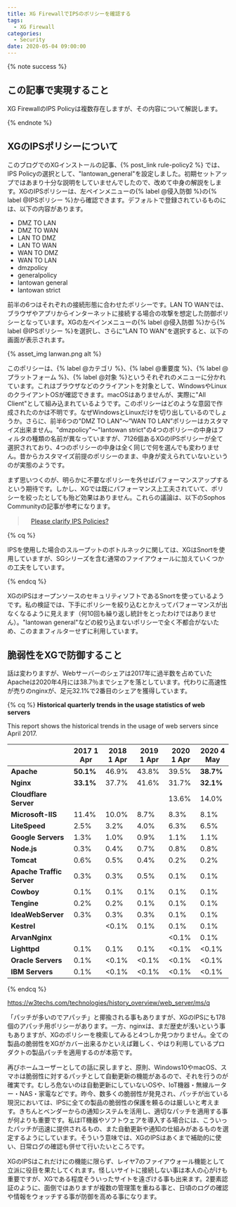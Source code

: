 ```yaml
---
title: XG FirewallでIPSのポリシーを確認する
tags:
  - XG Firewall
categories:
  - Security
date: 2020-05-04 09:00:00
---
```


{% note success  %}

## この記事で実現すること

XG FirewallのIPS Policyは複数存在しますが、その内容について解説します。

{% endnote %}

<!-- more -->

## XGのIPSポリシーについて

このブログでのXGインストールの記事、{% post_link rule-policy2 %} では、IPS Policyの選択として、"lantowan_general"を設定しました。初期セットアップではあまり十分な説明をしていませんでしたので、改めて中身の解説をします。XGのIPSポリシーは、左ペインメニューの{% label @侵入防御 %}の{% label @IPSポリシー %}から確認できます。デフォルトで登録されているものには、以下の内容があります。

- DMZ TO LAN
- DMZ TO WAN
- LAN TO DMZ
- LAN TO WAN
- WAN TO DMZ
- WAN TO LAN
- dmzpolicy
- generalpolicy
- lantowan general
- lantowan strict

前半の6つはそれぞれの接続形態に合わせたポリシーです。LAN TO WANでは、ブラウザやアプリからインターネットに接続する場合の攻撃を想定した防御ポリシーとなっています。XGの左ペインメニューの{% label @侵入防御 %}から{% label @IPSポリシー %}を選択し、さらに"LAN TO WAN"を選択すると、以下の画面が表示されます。

{% asset_img lanwan.png alt %}

このポリシーは、{% label @カテゴリ %}、{% label @重要度 %}、{% label @プラットフォーム %}、{% label @対象 %}というそれぞれのメニューに分かれています。これはブラウザなどのクライアントを対象として、WindowsやLinuxのクライアントOSが確認できます。macOSはありませんが、実際に"All Client"として組み込まれているようです。このポリシーはどのような意図で作成されたのかは不明です。なぜWindowsとLinuxだけを切り出しているのでしょうか。さらに、前半6つの"DMZ TO LAN"〜”WAN TO LAN”ポリシーはカスタマイズ出来ません。"dmzpolicy"〜"lantowan strict"の4つのポリシーの中身はフィルタの種類の名前が異なっていますが、7126個あるXGのIPSポリシーが全て選択されており、4つのポリシーの中身は全く同じで何を選んでも変わりません。昔からカスタマイズ前提のポリシーのまま、中身が変えられていないというのが実態のようです。

まず思いつくのが、明らかに不要なポリシーを外せばパフォーマンスアップするという期待です。しかし、XGでは既にパフォーマンス上工夫されていて、ポリシーを絞ったとしても殆ど効果はありません。これらの議論は、以下のSophos Communityの記事が参考になります。

>　[Please clarify IPS Policies?](https://community.sophos.com/products/xg-firewall/f/intrusion-prevention/98717/please-clarify-ips-policies)

{% cq %}

IPSを使用した場合のスループットのボトルネックに関しては、XGはSnortを使用していますが、SGシリーズを含む通常のファイアウォールに加えていくつかの工夫をしています。

{% endcq %}

XGのIPSはオープンソースのセキュリティソフトであるSnortを使っているようです。私の検証では、下手にポリシーを絞り込むとかえってパフォーマンスが出なくなるように見えます（何10回も繰り返し統計をとったわけではありません）。"lantowan general"などの絞り込まないポリシーで全く不都合がないため、このままフィルターせずに利用しています。

## 脆弱性をXGで防御すること

話は変わりますが、Webサーバーのシェアは2017年に過半数を占めていたApacheは2020年4月には38.7％までシェアを落としています。代わりに高速性が売りのnginxが、足元32.1%で2番目のシェアを獲得しています。

{% cq %} 
**Historical quarterly trends in the usage statistics of web servers**

This report shows the historical trends in the usage of web servers since April 2017.

|                           | 2017 1 Apr | 2018 1 Apr | 2019 1 Apr | 2020 1 Apr | 2020 4 May |
| ------------------------- | ---------- | ---------- | ---------- | ---------- | ---------- |
| **Apache**                | **50.1%**  | 46.9%      | 43.8%      | 39.5%      | **38.7%**  |
| **Nginx**                 | **33.1%**  | 37.7%      | 41.6%      | 31.7%      | **32.1%**  |
| **Cloudflare Server**     |            |            |            | 13.6%      | 14.0%      |
| **Microsoft-IIS**         | 11.4%      | 10.0%      | 8.7%       | 8.3%       | 8.1%       |
| **LiteSpeed**             | 2.5%       | 3.2%       | 4.0%       | 6.3%       | 6.5%       |
| **Google Servers**        | 1.3%       | 1.0%       | 0.9%       | 1.1%       | 1.1%       |
| **Node.js**               | 0.3%       | 0.4%       | 0.7%       | 0.8%       | 0.8%       |
| **Tomcat**                | 0.6%       | 0.5%       | 0.4%       | 0.2%       | 0.2%       |
| **Apache Traffic Server** | 0.3%       | 0.3%       | 0.5%       | 0.1%       | 0.1%       |
| **Cowboy**                | 0.1%       | 0.1%       | 0.1%       | 0.1%       | 0.1%       |
| **Tengine**               | 0.2%       | 0.2%       | 0.1%       | 0.1%       | 0.1%       |
| **IdeaWebServer**         | 0.3%       | 0.3%       | 0.3%       | 0.1%       | 0.1%       |
| **Kestrel**               |            | <0.1%      | 0.1%       | 0.1%       | 0.1%       |
| **ArvanNginx**            |            |            |            | <0.1%      | 0.1%       |
| **Lighttpd**              | 0.1%       | 0.1%       | 0.1%       | <0.1%      | <0.1%      |
| **Oracle Servers**        | 0.1%       | <0.1%      | <0.1%      | <0.1%      | <0.1%      |
| **IBM Servers**           | 0.1%       | <0.1%      | <0.1%      | <0.1%      | <0.1%      |

{% endcq %} 

https://w3techs.com/technologies/history_overview/web_server/ms/q

「パッチが多いのでアパッチ」と揶揄される事もありますが、XGのIPSにも178個のアパッチ用ポリシーがあります。一方、nginxは、まだ歴史が浅いという事もありますが、XGのポリシーを検索してみると4つしか見つかりません。全ての製品の脆弱性をXGがカバー出来るかといえば難しく、やはり利用しているプロダクトの製品パッチを適用するのが本筋です。

再びホームユーザーとしての話に戻しますと、原則、Windows10やmacOS、スマホは脆弱性に対するパッチとして自動更新の機能があるので、それを行うのが確実です。むしろ危ないのは自動更新にしていないOSや、IoT機器・無線ルーター・NAS・家電などです。昨今、数多くの脆弱性が発見され、パッチが出ている現況においては、IPSに全ての製品の脆弱性の保護を頼るのは厳しいと考えます。きちんとベンダーからの通知システムを活用し、適切なパッチを適用する事が何よりも重要です。私はIT機器やソフトウェアを導入する場合には、こういったパッチが迅速に提供されるもの、また自動更新や通知の仕組みがあるものを選定するようにしています。そういう意味では、XGのIPSはあくまで補助的に使い、日常ログの確認も併せて行いたいところです。

XGのIPSはこれだけにの機能に限らず、レイヤ7のファイアウォール機能として立派に役目を果たしてくれます。怪しいサイトに接続しない事は本人の心がけも重要ですが、XGである程度そういったサイトを遠ざける事も出来ます。2要素認証のように、面倒ではありますが複数の管理策を重ねる事と、日頃のログの確認や情報をウォッチする事が防御を高める事になります。
